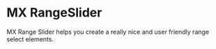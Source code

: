 # MX RangeSlider
MX Range Slider helps you create a really nice and user friendly range select elements.

